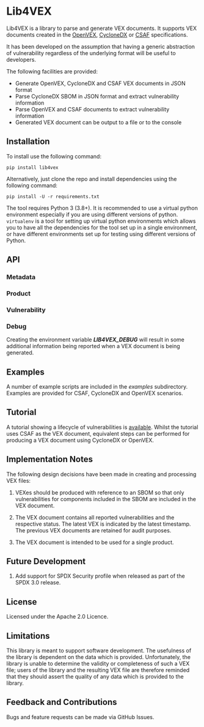 # Lib4VEX

Lib4VEX is a library to parse and generate VEX documents. It supports VEX documents created in the [OpenVEX](https://openvex.dev),
[CycloneDX](https://www.cyclonedx.org) or [CSAF](https://docs.oasis-open.org/csaf/csaf/v2.0/csaf-v2.0.html) specifications.

It has been developed on the assumption that having a generic abstraction of vulnerability
regardless of the underlying format will be useful to developers.

The following facilities are provided:

- Generate OpenVEX, CycloneDX and CSAF VEX documents in JSON format
- Parse CycloneDX SBOM in JSON format and extract vulnerability information
- Parse OpenVEX and CSAF documents to extract vulnerability information
- Generated VEX document can be output to a file or to the console

## Installation

To install use the following command:

`pip install lib4vex`

Alternatively, just clone the repo and install dependencies using the following command:

`pip install -U -r requirements.txt`

The tool requires Python 3 (3.8+). It is recommended to use a virtual python environment especially
if you are using different versions of python. `virtualenv` is a tool for setting up virtual python environments which
allows you to have all the dependencies for the tool set up in a single environment, or have different environments set
up for testing using different versions of Python.

## API

### Metadata

### Product

### Vulnerability

### Debug

Creating the environment variable _**LIB4VEX_DEBUG**_ will result in some additional information being reported when a VEX document is being generated.

## Examples

A number of example scripts are included in the _examples_ subdirectory. Examples are provided for CSAF, CycloneDX and OpenVEX scenarios.

## Tutorial

A tutorial showing a lifecycle of vulnerabilities is [available](TUTORIAL.md). Whilst the tutorial uses CSAF as the VEX document, equivalent
steps can be performed for producing a VEX document using CycloneDX or OpenVEX.
						
## Implementation Notes

The following design decisions have been made in creating and processing VEX files:

1. VEXes should be produced with reference to an SBOM so that only vulnerabilities for components included in the SBOM are included in the VEX document.

2. The VEX document contains all reported vulnerabilities and the respective status. The latest VEX is indicated by the latest timestamp. The previous VEX documents are retained for audit purposes.

3. The VEX document is intended to be used for a single product.

## Future Development

1. Add support for SPDX Security profile when released as part of the SPDX 3.0 release.

## License

Licensed under the Apache 2.0 Licence.

## Limitations

This library is meant to support software development. The usefulness of the library is dependent on the data
which is provided. Unfortunately, the library is unable to determine the validity or completeness of such a VEX file; users of the library and
the resulting VEX file are therefore reminded that they should assert the quality of any data which is provided to the library.

## Feedback and Contributions

Bugs and feature requests can be made via GitHub Issues.
